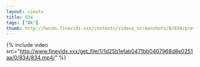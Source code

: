 ```yaml
--- 
layout: sieutv
title: 834
tags: ["0k"]
thumb: http://hwcdn.finevids.xxx/contents/videos_screenshots/0/834/preview.mp4.jpg
---
```

{% include video src="http://www.finevids.xxx/get_file/1/1d25b1efab0471bb0407968d8e0251aa/0/834/834.mp4/" %} 
